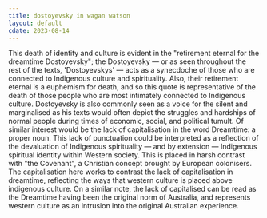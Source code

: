 ```yaml
---
title: dostoyevsky in wagan watson
layout: default
cdate: 2023-08-14
---
```


This death of identity and culture is evident in the "retirement eternal for the dreamtime Dostoyevsky"; the Dostoyevsky — or as seen throughout the rest of the texts, 'Dostoyevskys' — acts as a synecdoche of those who are connected to Indigenous culture and spirituality. Also, their retirement eternal is a euphemism for death, and so this quote is representative of the death of those people who are most intimately connected to Indigenous culture. Dostoyevsky is also commonly seen as a voice for the silent and marginalised as his texts would often depict the struggles and hardships of normal people during times of economic, social, and political tumult. Of similar interest would be the lack of capitalisation in the word Dreamtime: a proper noun. This lack of punctuation could be interpreted as a reflection of the devaluation of Indigenous spirituality — and by extension — Indigenous spiritual identity within Western society. This is placed in harsh contrast with "the Covenant", a Christian concept brought by European colonisers. The capitalisation here works to contrast the lack of capitalisation in dreamtime, reflecting the ways that western culture is placed above indigenous culture. On a similar note, the lack of capitalised can be read as the Dreamtime having been the original norm of Australia, and represents western culture as an intrusion into the original Australian experience.​

